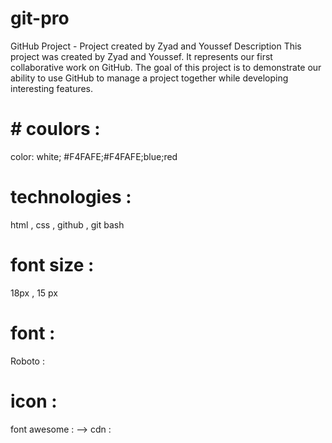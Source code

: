 # git-pro
GitHub Project - Project created by Zyad and Youssef
Description
This project was created by Zyad and Youssef. It represents our first collaborative work on GitHub. The goal of this project is to demonstrate our ability to use GitHub to manage a project together while developing interesting features.


# # coulors : 
color: white; #F4FAFE;#F4FAFE;blue;red


# technologies :
 html , css , github , git bash 

# font size :
 18px , 15 px 
 
 # font :  
 
 Roboto : <link rel="preconnect" href="https://fonts.googleapis.com">

 
 # icon :
 font awesome :    <i class="fa-sharp-duotone fa-regular fa-clipboard"></i> -->
 cdn : <link rel="stylesheet" href="https://cdnjs.cloudflare.com/ajax/libs/font-awesome/6.7.2/css/all.min.css" integrity="sha512-Evv84Mr4kqVGRNSgIGL/F/aIDqQb7xQ2vcrdIwxfjThSH8CSR7PBEakCr51Ck+w+/U6swU2Im1vVX0SVk9ABhg==" crossorigin="anonymous" referrerpolicy="no-referrer" />